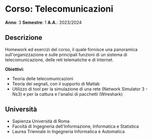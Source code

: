 # Corso: Telecomunicazioni
**Anno**: 3
**Semestre**: 1
**A.A.**: 2023/2024

## Descrizione
Homework ed esercizi del corso, il quale fornisce una panoramica sull'organizzazione e sulle principali funzioni di un sistema di telecomunicazione, delle reti telematiche e di Internet.

**Obiettivi:**
- Teoria delle telecomunicazioni
- Teoria dei segnali, con il supporto di Matlab
- Utilizzo di tool per la simulazione di una rete (Network Simulator 3 - Ns3) e per la cattura e l'analisi di pacchetti (Wireshark)

## Università
- Sapienza Università di Roma
- Facoltà di Ingegneria dell'Informazione, Informatica e Statistica
- Laurea Triennale in Ingegneria Informatica e Automatica
